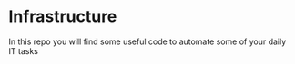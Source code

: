# Infrastructure
In this repo you will find some useful code to automate some of your daily IT tasks
